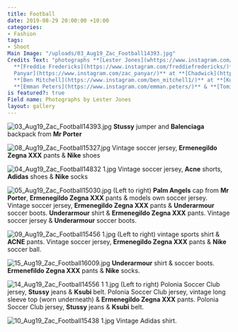 ```yaml
---
title: Football
date: 2019-08-29 20:00:00 +10:00
categories:
- Fashion
tags:
- Shoot
Main Image: "/uploads/03_Aug19_Zac_Football14393.jpg"
Credits Text: "photographs **[Lester Jones](whttps://www.instagram.com/_lesterjones/)**\nstyling
  **[Freddie Fredericks](https://www.instagram.com/freddiefredericks/)**\ntalent **[Zac
  Panyar](https://www.instagram.com/zac_panyar/)** at **[Chadwick](https://www.instagram.com/chadwickmodels/)**,
  **[Ben Mitchell](https://www.instagram.com/ben_mitchell1/)** at **[Kult](https://www.instagram.com/kultaustralia/)**,
  **[Emman Peters](https://www.instagram.com/emman.peters/)** & **[Tomislav Bazdaric](https://www.instagram.com/tomislav.bazdaric/)** "
is featured?: true
Field name: Photographs by Lester Jones
layout: gallery
---
```


![03_Aug19_Zac_Football14393.jpg](/uploads/03_Aug19_Zac_Football14393.jpg)
**Stussy** jumper and **Balenciaga** backpack from **Mr Porter**

![08_Aug19_Zac_Football15327.jpg](/uploads/08_Aug19_Zac_Football15327.jpg)
Vintage soccer jersey, **Ermenegildo Zegna XXX** pants & **Nike** shoes

![04_Aug19_Zac_Football14832 1.jpg](/uploads/04_Aug19_Zac_Football14832%201.jpg)
Vintage soccer jersey, **Acne** shorts, **Adidas** shoes & **Nike** socks

![05_Aug19_Zac_Football15030.jpg](/uploads/05_Aug19_Zac_Football15030.jpg)
(Left to right) **Palm Angels** cap from **Mr Porter**, **Ermenegildo Zegna XXX** pants & models own soccer jersey. Vintage soccer jersey, **Ermenegildo Zegna XXX** pants & **Underarmour** soccer boots. **Underarmour** shirt & **Ermenegildo Zegna XXX** pants. Vintage soccer jersey & **Underarmour** soccer boots.

![09_Aug19_Zac_Football15456 1.jpg](/uploads/09_Aug19_Zac_Football15456%201.jpg)
(Left to right) vintage sports shirt & **ACNE** pants. Vintage soccer jersey, **Ermenegildo Zegna XXX** pants & **Nike** soccer ball.

![15_Aug19_Zac_Football16009.jpg](/uploads/15_Aug19_Zac_Football16009.jpg)
**Underarmour** shirt & soccer boots. **Ermenefildo Zegna XXX** pants & **Nike** socks.

![14_Aug19_Zac_Football14556 1 1.jpg](/uploads/14_Aug19_Zac_Football14556%201%201.jpg)
(Left to right) Polonia Soccer Club jersey, **Stussy** jeans & **Ksubi** belt. Polonia Soccer Club jersey, vintage long sleeve top (worn underneath) & **Ermenegildo Zegna XXX** pants. Polonia Soccer Club jersey, **Stussy** jeans & **Ksubi** belt.

![10_Aug19_Zac_Football15438 1.jpg](/uploads/10_Aug19_Zac_Football15438%201.jpg)
Vintage Adidas shirt.